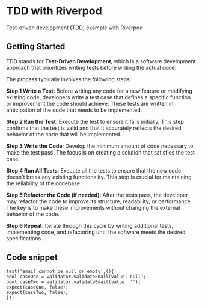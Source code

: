 # TDD with Riverpod

Test-driven development (TDD) example with Riverpod

## Getting Started

TDD stands for **Test-Driven Development**, which is a software development approach that prioritizes writing tests before writing the actual code. 

The process typically involves the following steps:

**Step 1 Write a Test**:
Before writing any code for a new feature or modifying existing code, developers write a test case that defines a specific function or improvement the code should achieve. 
These tests are written in anticipation of the code that needs to be implemented.


**Step 2 Run the Test**:
Execute the test to ensure it fails initially. This step confirms that the test is valid and that it accurately reflects the desired behavior of the code that will be implemented.


**Step 3 Write the Code**:
Develop the minimum amount of code necessary to make the test pass. The focus is on creating a solution that satisfies the test case.


**Step 4 Run All Tests**:
Execute all the tests to ensure that the new code doesn't break any existing functionality. 
This step is crucial for maintaining the reliability of the codebase.


**Step 5 Refactor the Code (if needed)**:
After the tests pass, the developer may refactor the code to improve its structure, readability, or performance.
The key is to make these improvements without changing the external behavior of the code.


**Step 6 Repeat**:
Iterate through this cycle by writing additional tests, implementing code, and refactoring until the software meets the desired specifications.


## Code snippet

```
test('email cannot be null or empty',(){
bool caseOne = validator.validateEmail(value: null);
bool caseTwo = validator.validateEmail(value: '');
expect(caseOne, false);
expect(caseTwo, false);
});
```
